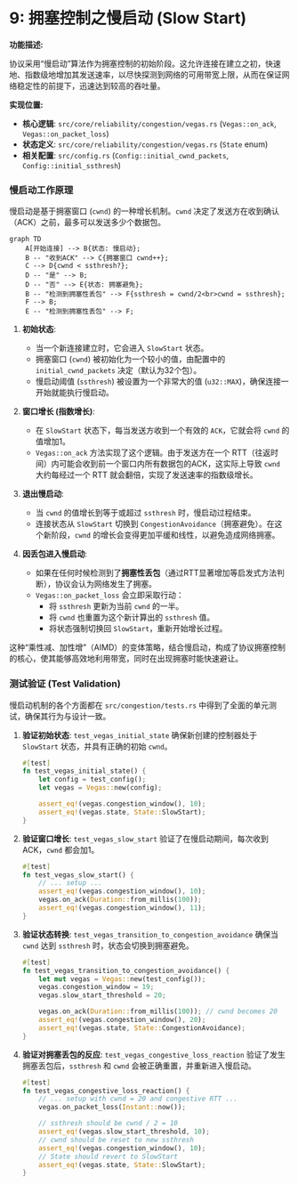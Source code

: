 # 9: 拥塞控制之慢启动 (Slow Start)

**功能描述:**

协议采用“慢启动”算法作为拥塞控制的初始阶段。这允许连接在建立之初，快速地、指数级地增加其发送速率，以尽快探测到网络的可用带宽上限，从而在保证网络稳定性的前提下，迅速达到较高的吞吐量。

**实现位置:**

- **核心逻辑**: `src/core/reliability/congestion/vegas.rs` (`Vegas::on_ack`, `Vegas::on_packet_loss`)
- **状态定义**: `src/core/reliability/congestion/vegas.rs` (`State` enum)
- **相关配置**: `src/config.rs` (`Config::initial_cwnd_packets`, `Config::initial_ssthresh`)

### 慢启动工作原理

慢启动是基于拥塞窗口 (`cwnd`) 的一种增长机制。`cwnd` 决定了发送方在收到确认（ACK）之前，最多可以发送多少个数据包。

```mermaid
graph TD
    A[开始连接] --> B{状态: 慢启动};
    B -- "收到ACK" --> C{拥塞窗口 cwnd++};
    C --> D{cwnd < ssthresh?};
    D -- "是" --> B;
    D -- "否" --> E{状态: 拥塞避免};
    B -- "检测到拥塞性丢包" --> F{ssthresh = cwnd/2<br>cwnd = ssthresh};
    F --> B;
    E -- "检测到拥塞性丢包" --> F;
```

1.  **初始状态**:
    -   当一个新连接建立时，它会进入 `SlowStart` 状态。
    -   拥塞窗口 (`cwnd`) 被初始化为一个较小的值，由配置中的 `initial_cwnd_packets` 决定（默认为32个包）。
    -   慢启动阈值 (`ssthresh`) 被设置为一个非常大的值 (`u32::MAX`)，确保连接一开始就能执行慢启动。

2.  **窗口增长 (指数增长)**:
    -   在 `SlowStart` 状态下，每当发送方收到一个有效的 `ACK`，它就会将 `cwnd` 的值增加1。
    -   `Vegas::on_ack` 方法实现了这个逻辑。由于发送方在一个 RTT（往返时间）内可能会收到前一个窗口内所有数据包的ACK，这实际上导致 `cwnd` 大约每经过一个 RTT 就会翻倍，实现了发送速率的指数级增长。

3.  **退出慢启动**:
    -   当 `cwnd` 的值增长到等于或超过 `ssthresh` 时，慢启动过程结束。
    -   连接状态从 `SlowStart` 切换到 `CongestionAvoidance`（拥塞避免）。在这个新阶段，`cwnd` 的增长会变得更加平缓和线性，以避免造成网络拥塞。

4.  **因丢包进入慢启动**:
    -   如果在任何时候检测到了**拥塞性丢包**（通过RTT显著增加等启发式方法判断），协议会认为网络发生了拥塞。
    -   `Vegas::on_packet_loss` 会立即采取行动：
        -   将 `ssthresh` 更新为当前 `cwnd` 的一半。
        -   将 `cwnd` 也重置为这个新计算出的 `ssthresh` 值。
        -   将状态强制切换回 `SlowStart`，重新开始增长过程。

这种“乘性减、加性增”（AIMD）的变体策略，结合慢启动，构成了协议拥塞控制的核心，使其能够高效地利用带宽，同时在出现拥塞时能快速避让。

### 测试验证 (Test Validation)

慢启动机制的各个方面都在 `src/congestion/tests.rs` 中得到了全面的单元测试，确保其行为与设计一致。

1.  **验证初始状态**: `test_vegas_initial_state` 确保新创建的控制器处于 `SlowStart` 状态，并具有正确的初始 `cwnd`。

    ```rust
    #[test]
    fn test_vegas_initial_state() {
        let config = test_config();
        let vegas = Vegas::new(config);

        assert_eq!(vegas.congestion_window(), 10);
        assert_eq!(vegas.state, State::SlowStart);
    }
    ```

2.  **验证窗口增长**: `test_vegas_slow_start` 验证了在慢启动期间，每次收到ACK，`cwnd` 都会加1。

    ```rust
    #[test]
    fn test_vegas_slow_start() {
        // ... setup ...
        assert_eq!(vegas.congestion_window(), 10);
        vegas.on_ack(Duration::from_millis(100));
        assert_eq!(vegas.congestion_window(), 11);
    }
    ```

3.  **验证状态转换**: `test_vegas_transition_to_congestion_avoidance` 确保当 `cwnd` 达到 `ssthresh` 时，状态会切换到拥塞避免。

    ```rust
    #[test]
    fn test_vegas_transition_to_congestion_avoidance() {
        let mut vegas = Vegas::new(test_config());
        vegas.congestion_window = 19;
        vegas.slow_start_threshold = 20;

        vegas.on_ack(Duration::from_millis(100)); // cwnd becomes 20
        assert_eq!(vegas.congestion_window(), 20);
        assert_eq!(vegas.state, State::CongestionAvoidance);
    }
    ```

4.  **验证对拥塞丢包的反应**: `test_vegas_congestive_loss_reaction` 验证了发生拥塞丢包后，`ssthresh` 和 `cwnd` 会被正确重置，并重新进入慢启动。

    ```rust
    #[test]
    fn test_vegas_congestive_loss_reaction() {
        // ... setup with cwnd = 20 and congestive RTT ...
        vegas.on_packet_loss(Instant::now());

        // ssthresh should be cwnd / 2 = 10
        assert_eq!(vegas.slow_start_threshold, 10);
        // cwnd should be reset to new ssthresh
        assert_eq!(vegas.congestion_window(), 10);
        // State should revert to SlowStart
        assert_eq!(vegas.state, State::SlowStart);
    }
    ```

